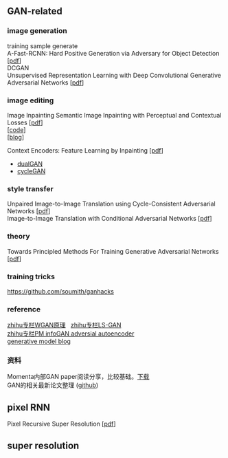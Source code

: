 ## GAN-related 
### image generation
training sample generate  
A-Fast-RCNN: Hard Positive Generation via Adversary for Object Detection [[pdf](https://arxiv.org/abs/1704.03414)]  
DCGAN  
Unsupervised Representation Learning with Deep Convolutional Generative Adversarial Networks [[pdf](https://arxiv.org/abs/1511.06434)]  

### image editing
Image Inpainting
Semantic Image Inpainting with Perceptual and Contextual Losses [[pdf](https://arxiv.org/abs/1607.07539)]  
[[code](https://github.com/bamos/dcgan-completion.tensorflow)]  
[[blog](http://chuansong.me/n/510191742178)]  

Context Encoders: Feature Learning by Inpainting [[pdf](https://arxiv.org/abs/1604.07379)]  
- [dualGAN](https://github.com/duxingren14/DualGAN)  
- [cycleGAN](https://github.com/junyanz/CycleGAN)  

### style transfer
Unpaired Image-to-Image Translation using Cycle-Consistent Adversarial Networks [[pdf](https://arxiv.org/abs/1703.10593)]  
Image-to-Image Translation with Conditional Adversarial Networks [[pdf](https://arxiv.org/abs/1611.07004)]  

### theory  
Towards Principled Methods For Training Generative Adversarial Networks  [[pdf](https://arxiv.org/pdf/1701.04862.pdf)]  

### training tricks
https://github.com/soumith/ganhacks

### reference  
[zhihu专栏WGAN原理](https://zhuanlan.zhihu.com/p/25071913)           
[zhihu专栏LS-GAN](https://zhuanlan.zhihu.com/p/25204020)   
[zhihu专栏PM infoGAN adversial autoencoder](https://zhuanlan.zhihu.com/p/27159510)   
[generative model blog](http://www.inference.vc/)  

### 资料
Momenta内部GAN paper阅读分享，比较基础。[下载](https://pan.baidu.com/s/1dFKfTtR)  
GAN的相关最新论文整理 ([github](https://github.com/zhangqianhui/AdversarialNetsPapers))  


## pixel RNN  
Pixel Recursive Super Resolution [[pdf](https://arxiv.org/abs/1702.00783)]


## super resolution  

